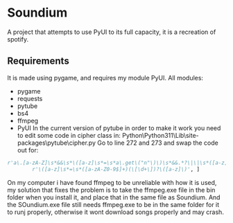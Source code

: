 # Soundium
A project that attempts to use PyUI to its full capacity, it is a recreation of spotify.
## Requirements
It is made using pygame, and requires my module PyUI. All modules:
- pygame
- requests
- pytube
- bs4
- ffmpeg
- PyUI
In the current version of pytube in order to make it work you need to edit some code in cipher class in:
Python\Python311\Lib\site-packages\pytube\cipher.py
Go to line 272 and 273 and swap the code out for:
```py
r'a\.[a-zA-Z]\s*&&\s*\([a-z]\s*=\s*a\.get\("n"\)\)\s*&&.*?\|\|\s*([a-z]+)',
        r'\([a-z]\s*=\s*([a-zA-Z0-9$]+)(\[\d+\])?\([a-z]\)', ]
```

On my computer i have found ffmpeg to be unreliable with how it is used, my solution that fixes the problem is to take the ffmpeg.exe file in the bin folder when you install it, and place that in the same file as Soundium. And the SOundium.exe file still needs ffmpeg.exe to be in the same folder for it to runj properly, otherwise it wont download songs properly and may crash.
